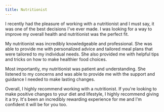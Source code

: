```yaml
---
title: Nutritionist
---
```


I recently had the pleasure of working with a nutritionist and I must say, it was one of the best decisions I've ever made. I was looking for a way to improve my overall health and nutritionist was the perfect fit.

My nutritionist was incredibly knowledgeable and professional. She was able to provide me with personalized advice and tailored meal plans that were tailored to my individual needs. She also provided me with helpful tips and tricks on how to make healthier food choices.

Most importantly, my nutritionist was patient and understanding. She listened to my concerns and was able to provide me with the support and guidance I needed to make lasting changes.

Overall, I highly recommend working with a nutritionist. If you're looking to make positive changes to your diet and lifestyle, I highly recommend giving it a try. It's been an incredibly rewarding experience for me and I'm confident it will be for you too.